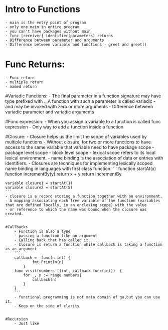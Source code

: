 # Intro to Functions
    - main is the entry point of program
    - only one main in entire program
    - you can't have packages without main
    - func [receiver] identifier(parameters) returns
    - Difference between parameter and arguments
    - Difference between variable and functions - greet and greet()


# Func Returns:
    - Func return
    - multiple return
    - named return

#Variadic Functions:
    - The final parameter in a function signature may have type prefixed with ...A function with such a parameter is called variadic
    - and may be invoked with zero or more arguments
    - Difference between variadic parameter and variadic arguments

#Func expression:
    - When you assign a variable to a function is called func expression
    - Only way to add a function inside a function

#Closure:
    - Closure helps us the limit the scope of variables used by multiple functions
    - Without closure, for two or more functions to have access to the same variable that variable need to have package scope
    - package level scope
    - block level scope
    - lexical scope refers to its local lexical environment.
    - name binding is the association of data or entries with identifiers.
    - Closures are techniques for implementing lexically scoped name binding in languages with first class function.
    ```
    function startAt(x)
       function incrementBy(y)
           return x + y
       return incrementBy

    variable closure1 = startAt(1)
    variable closure2 = startAt(5)
    ```
    - closure is a record storing a function together with an environment.
    - A mapping associating each free variable of the function (variables that are defined locally, in an enclosing scope) with the value
    - or reference to which the name was bound when the closure was created.


    #Callbacks
        - Function is also a type
        - passing a function like an argument
        - Calling back that has called it.
        - Closure is return a function while callback is taking a function as an argument
        ```
        callback =  func(n int) {
        		fmt.Println(n)
        	}
        func visit(numbers []int, callback func(int))  {
        	for _, n := range numbers{
        		callback(n)
        	}
        }
        ```
        - functional programming is not main domain of go,but you can use it.
        - Keep on the side of clarity


    #Recursion
        - Just like